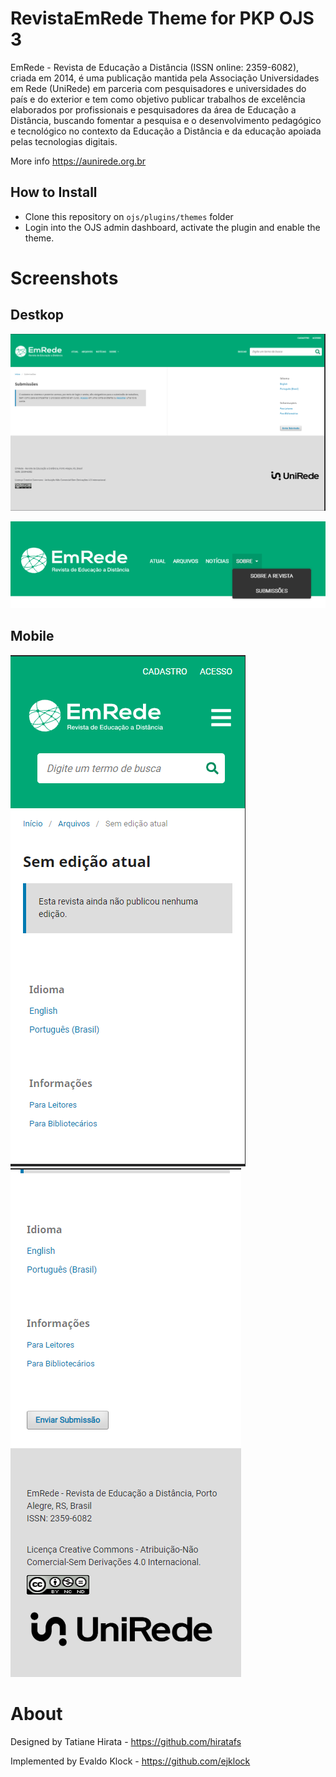 # RevistaEmRede Theme for PKP OJS 3

EmRede - Revista de Educação a Distância (ISSN online: 2359-6082), criada em 2014, é uma publicação mantida pela Associação Universidades em Rede (UniRede) em parceria com pesquisadores e universidades do país e do exterior e tem como objetivo publicar trabalhos de excelência elaborados por profissionais e pesquisadores da área de Educação a Distância, buscando fomentar a pesquisa e o desenvolvimento pedagógico e tecnológico no contexto da Educação a Distância e da educação apoiada pelas tecnologias digitais.

More info https://aunirede.org.br

## How to Install

-   Clone this repository on `ojs/plugins/themes` folder
-   Login into the OJS admin dashboard, activate the plugin and enable the theme.

# Screenshots

## Destkop

![Alt text](/screenshots/desktop-1.png 'Optional Title')

![Alt text](/screenshots/desktop-2.png 'Optional Title')

## Mobile

![Alt text](/screenshots/mobile-1.png 'Optional Title')
![Alt text](/screenshots/mobile-2.png 'Optional Title')

# About

Designed by Tatiane Hirata - https://github.com/hiratafs

Implemented by Evaldo Klock - https://github.com/ejklock
